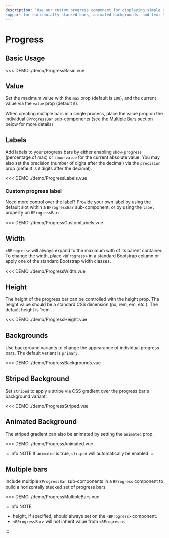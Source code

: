 ```yaml
---
description: "Use our custom progress component for displaying simple or complex progress bars, featuring
support for horizontally stacked bars, animated backgrounds, and text labels."
---
```


# Progress

<PageHeader />

## Basic Usage

<<< DEMO ./demo/ProgressBasic.vue

## Value

Set the maximum value with the `max` prop (default is `100`), and the current value via the `value` prop (default `0`).

When creating multiple bars in a single process, place the value prop on the individual `BProgressBar` sub-components (see the [Multiple Bars](#multiple-bars) section below for more details)

## Labels

Add labels to your progress bars by either enabling `show-progress` (percentage of max) or `show-value` for the current absolute value. You may also set the precision (number of digits after the decimal) via the `precision` prop (default is `0` digits after the decimal).

<<< DEMO ./demo/ProgressLabels.vue

### Custom progress label

Need more control over the label? Provide your own label by using the default slot within a `BProgressBar` sub-component, or by using the `label` property on `BProgressBar`:

<<< DEMO ./demo/ProgressCustomLabels.vue

## Width

`<BProgress>` will always expand to the maximum with of its parent container. To change the width,
place `<BProgress>` in a standard Bootstrap column or apply one of the standard Bootstrap width
classes.

<<< DEMO ./demo/ProgressWidth.vue

## Height

The height of the progress bar can be controlled with the height prop. The height value should be a standard CSS dimension (px, rem, em, etc.). The default height is 1rem.

<<< DEMO ./demo/ProgressHeight.vue

## Backgrounds

Use background variants to change the appearance of individual progress bars. The default variant is `primary`.

<<< DEMO ./demo/ProgressBackgrounds.vue

## Striped Background

Set `striped` to apply a stripe via CSS gradient over the progress bar's background variant.

<<< DEMO ./demo/ProgressStriped.vue

## Animated Background

The striped gradient can also be animated by setting the `animated` prop.

<<< DEMO ./demo/ProgressAnimated.vue

::: info NOTE
If `animated` is true, `striped` will automatically be enabled.
:::

## Multiple bars

Include multiple `BProgressBar` sub-components in a `BProgress` component to build a horizontally stacked set of progress bars.

<<< DEMO ./demo/ProgressMultipleBars.vue

::: info NOTE

- height, if specified, should always set on the `<BProgress>` component.
- `<BProgressBar>` will not inherit value from `<BProgress>`.

:::

<ComponentReference :data="data" />

<script setup lang="ts">
import {data} from '../../data/components/progress.data'
</script>

